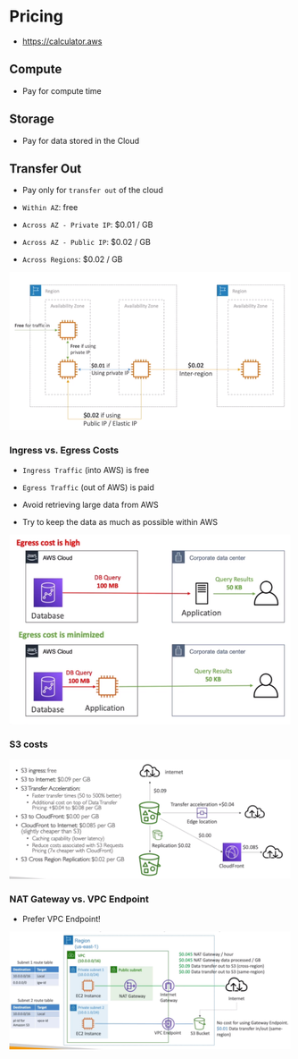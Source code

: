 # Pricing

- <https://calculator.aws>

## Compute

- Pay for compute time

## Storage

- Pay for data stored in the Cloud

## Transfer Out

- Pay only for `transfer out` of the cloud

- `Within AZ`: free
- `Across AZ - Private IP`: $0.01 / GB
- `Across AZ - Public IP`: $0.02 / GB
- `Across Regions`: $0.02 / GB

![Network Costs](.images/network-costs.png)

### Ingress vs. Egress Costs

- `Ingress Traffic` (into AWS) is free
- `Egress Traffic` (out of AWS) is paid

- Avoid retrieving large data from AWS
- Try to keep the data as much as possible within AWS

![Ingress vs. Egress Costs](.images/network-costs-ingress-egress.png)

### S3 costs

![Network Costs S3](.images/network-costs-s3.png)

### NAT Gateway vs. VPC Endpoint

- Prefer VPC Endpoint!

![NAT Gateway vs. VPC Endpoint](.images/network-costs-nat-vpc-endpoint.png)
